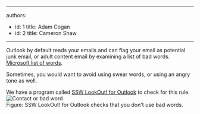 

---
authors:
  - id: 1
    title: Adam Cogan
  - id: 2
    title: Cameron Shaw
---




<span class='intro'> Outlook by default reads your emails and can flag your email as potential junk email, or adult content email by examining a list of bad words. <a href="http&#58;//www.ssw.com.au/ssw/Redirect/Microsoft/OutlookBadWords.htm">Microsoft list of words</a>.<br>
 </span>


  <p>Sometimes, you would want to avoid using swear words, or using an angry tone as well.</p>
<div class="ms-rteCustom-YellowBorderBox">We have a program called <a href="http&#58;//www.ssw.com.au/ssw/LookOut/">SSW LookOut! for Outlook</a> to check for this rule. <br>
<img class="ms-rteCustom-ImageArea" alt="Contact or bad word" src="/Standards/Communication/RulesToBetterEmail/PublishingImages/ContactorBadWord.GIF" /> <br>
<span class="ms-rteCustom-FigureNormal">Figure&#58; SSW LookOut! for Outlook checks that you don't use bad words.</span></div>



